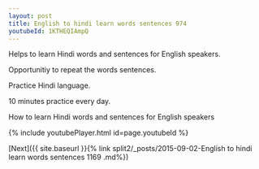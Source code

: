 ```yaml
---
layout: post
title: English to hindi learn words sentences 974 
youtubeId: 1KTHEQIAmpQ
---
```

 
 
Helps to learn Hindi words and sentences for English speakers.

Opportunitiy to repeat the words sentences. 

Practice Hindi language. 
 
10 minutes practice every day. 
 
How to learn Hindi words and sentences for English speakers 
 
{% include youtubePlayer.html id=page.youtubeId %}
 
 
[Next]({{ site.baseurl }}{% link  split2/_posts/2015-09-02-English to hindi learn words sentences 1169 .md%})
 

